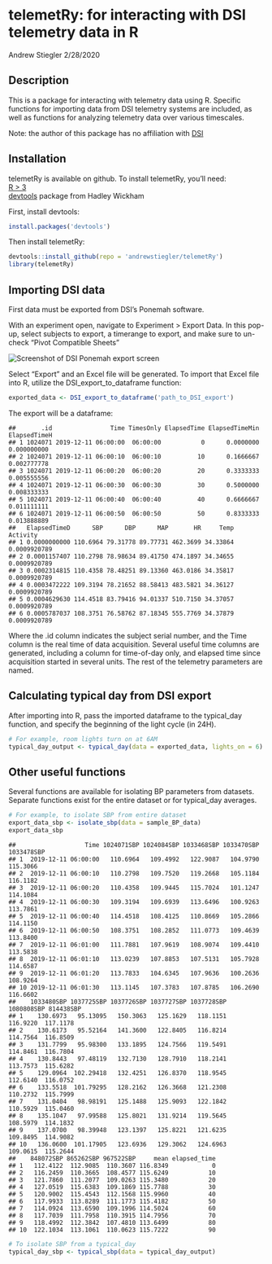 telemetRy: for interacting with DSI telemetry data in R
================
Andrew Stiegler
2/28/2020

## Description

This is a package for interacting with telemetry data using R. Specific
functions for importing data from DSI telemetry systems are included, as
well as functions for analyzing telemetry data over various timescales.

Note: the author of this package has no affiliation with
[DSI](https://www.datasci.com)

## Installation

telemetRy is available on github. To install telemetRy, you’ll need:  
[R \> 3](https://www.r-project.org "R \> 3.4")  
[devtools](https://github.com/r-lib/devtoolsdevtools "devtools") package
from Hadley Wickham

First, install devtools:

``` r
install.packages('devtools')
```

Then install telemetRy:

``` r
devtools::install_github(repo = 'andrewstiegler/telemetRy')
library(telemetRy)
```

## Importing DSI data

First data must be exported from DSI’s Ponemah software.

With an experiment open, navigate to Experiment \> Export Data. In this
pop-up, select subjects to export, a timerange to export, and make sure
to un-check “Pivot Compatible Sheets”

![Screenshot of DSI Ponemah export
screen](images/ponemah_export_pivot.png)

Select “Export” and an Excel file will be generated. To import that
Excel file into R, utilize the DSI\_export\_to\_dataframe function:

``` r
exported_data <- DSI_export_to_dataframe('path_to_DSI_export')
```

The export will be a dataframe:

    ##       .id                Time TimesOnly ElapsedTime ElapsedTimeMin ElapsedTimeH
    ## 1 1024071 2019-12-11 06:00:00  06:00:00           0      0.0000000  0.000000000
    ## 2 1024071 2019-12-11 06:00:10  06:00:10          10      0.1666667  0.002777778
    ## 3 1024071 2019-12-11 06:00:20  06:00:20          20      0.3333333  0.005555556
    ## 4 1024071 2019-12-11 06:00:30  06:00:30          30      0.5000000  0.008333333
    ## 5 1024071 2019-12-11 06:00:40  06:00:40          40      0.6666667  0.011111111
    ## 6 1024071 2019-12-11 06:00:50  06:00:50          50      0.8333333  0.013888889
    ##   ElapsedTimeD      SBP      DBP      MAP       HR     Temp     Activity
    ## 1 0.0000000000 110.6964 79.31778 89.77731 462.3699 34.33864 0.0009920789
    ## 2 0.0001157407 110.2798 78.98634 89.41750 474.1897 34.34655 0.0009920789
    ## 3 0.0002314815 110.4358 78.48251 89.13360 463.0186 34.35817 0.0009920789
    ## 4 0.0003472222 109.3194 78.21652 88.58413 483.5821 34.36127 0.0009920789
    ## 5 0.0004629630 114.4518 83.79416 94.01337 510.7150 34.37057 0.0009920789
    ## 6 0.0005787037 108.3751 76.58762 87.18345 555.7769 34.37879 0.0009920789

Where the .id column indicates the subject serial number, and the Time
column is the real time of data acquisition. Several useful time columns
are generated, including a column for time-of-day only, and elapsed time
since acquisition started in several units. The rest of the telemetry
parameters are named.

## Calculating typical day from DSI export

After importing into R, pass the imported dataframe to the typical\_day
function, and specify the beginning of the light cycle (in 24H).

``` r
# For example, room lights turn on at 6AM
typical_day_output <- typical_day(data = exported_data, lights_on = 6)
```

## Other useful functions

Several functions are available for isolating BP parameters from
datasets. Separate functions exist for the entire dataset or for
typical\_day averages.

``` r
# For example, to isolate SBP from entire dataset
export_data_sbp <- isolate_sbp(data = sample_BP_data)
export_data_sbp
```

    ##                   Time 1024071SBP 1024084SBP 1033468SBP 1033470SBP 1033478SBP
    ## 1  2019-12-11 06:00:00   110.6964   109.4992   122.9087   104.9790   115.3066
    ## 2  2019-12-11 06:00:10   110.2798   109.7520   119.2668   105.1184   116.1182
    ## 3  2019-12-11 06:00:20   110.4358   109.9445   115.7024   101.1247   114.1084
    ## 4  2019-12-11 06:00:30   109.3194   109.6939   113.6496   100.9263   113.7861
    ## 5  2019-12-11 06:00:40   114.4518   108.4125   110.8669   105.2866   114.1150
    ## 6  2019-12-11 06:00:50   108.3751   108.2852   111.0773   109.4639   113.8400
    ## 7  2019-12-11 06:01:00   111.7881   107.9619   108.9074   109.4410   113.5838
    ## 8  2019-12-11 06:01:10   113.0239   107.8853   107.5131   105.7928   114.6587
    ## 9  2019-12-11 06:01:20   113.7833   104.6345   107.9636   100.2636   108.9264
    ## 10 2019-12-11 06:01:30   113.1145   107.3783   107.8785   106.2690   116.6602
    ##    1033480SBP 1037725SBP 1037726SBP 1037727SBP 1037728SBP 1080808SBP 814438SBP
    ## 1    130.6973   95.13095   150.3063   125.1629   118.1151   116.9220  117.1178
    ## 2    130.6173   95.52164   141.3600   122.8405   116.8214   114.7564  116.8509
    ## 3    131.7799   95.98300   133.1895   124.7566   119.5491   114.8461  116.7804
    ## 4    130.8443   97.48119   132.7130   128.7910   118.2141   113.7573  115.6282
    ## 5    129.0964  102.29418   132.4251   126.8370   118.9545   112.6140  116.0752
    ## 6    133.5518  101.79295   128.2162   126.3668   121.2308   110.2732  115.7999
    ## 7    131.0404   98.98191   125.1488   125.9093   122.1842   110.5929  115.0460
    ## 8    135.1047   97.99588   125.8021   131.9214   119.5645   108.5979  114.1832
    ## 9    137.0700   98.39948   123.1397   125.8221   121.6235   109.8495  114.9082
    ## 10   136.0600  101.17905   123.6936   129.3062   124.6963   109.0615  115.2644
    ##    848072SBP 865262SBP 967522SBP     mean elapsed_time
    ## 1   112.4122  112.9085  110.3607 116.8349            0
    ## 2   116.2459  110.3665  108.4577 115.6249           10
    ## 3   121.7860  111.2077  109.0263 115.3480           20
    ## 4   127.0519  115.6383  109.1869 115.7788           30
    ## 5   120.9002  115.4543  112.1568 115.9960           40
    ## 6   117.9933  113.8289  111.1773 115.4182           50
    ## 7   114.0924  113.6590  109.1996 114.5024           60
    ## 8   117.7039  111.7958  110.3915 114.7956           70
    ## 9   118.4992  112.3842  107.4810 113.6499           80
    ## 10  122.1034  113.1061  110.0623 115.7222           90

``` r
# To isolate SBP from a typical_day
typical_day_sbp <- typical_sbp(data = typical_day_output)
```

